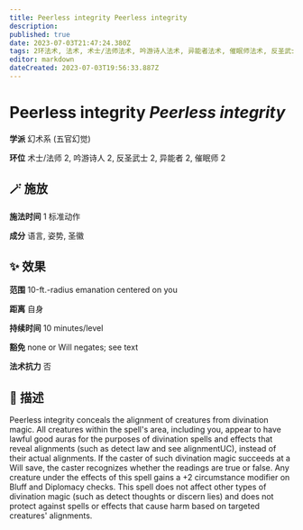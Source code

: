 ```yaml
---
title: Peerless integrity Peerless integrity
description: 
published: true
date: 2023-07-03T21:47:24.380Z
tags: 2环法术, 法术, 术士/法师法术, 吟游诗人法术, 异能者法术, 催眠师法术, 反圣武士法术, 幻术系, 五官幻觉
editor: markdown
dateCreated: 2023-07-03T19:56:33.887Z
---
```


# **Peerless integrity** *Peerless integrity*

**学派** 幻术系 (五官幻觉) 

**环位** 术士/法师 2, 吟游诗人 2, 反圣武士 2, 异能者 2, 催眠师 2

## 🪄 施放

**施法时间** 1 标准动作

**成分** 语言, 姿势, 圣徽

## ✨ 效果  

**范围** 10-ft.-radius emanation centered on you

**距离** 自身  

**持续时间** 10 minutes/level 

**豁免** none or Will negates; see text

**法术抗力** 否

## 📖 描述

Peerless integrity conceals the alignment of creatures from divination magic. All creatures within the spell's area, including you, appear to have lawful good auras for the purposes of divination spells and effects that reveal alignments (such as detect law and see alignmentUC), instead of their actual alignments. If the caster of such divination magic succeeds at a Will save, the caster recognizes whether the readings are true or false. Any creature under the effects of this spell gains a +2 circumstance modifier on Bluff and Diplomacy checks.  This spell does not affect other types of divination magic (such as detect thoughts or discern lies) and does not protect against spells or effects that cause harm based on targeted creatures' alignments.
    